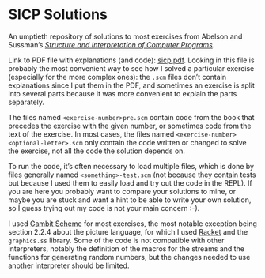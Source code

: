 SICP Solutions
==============

An umptieth repository of solutions to most exercises from Abelson and Sussman’s 
[*Structure and Interpretation of Computer 
Programs*](https://mitpress.mit.edu/sicp/).

Link to PDF file with explanations (and code): [sicp.pdf](sicp.pdf). Looking in 
this file is probably the most convenient way to see how I solved a particular 
exercise (especially for the more complex ones): the `.scm` files don’t contain 
explanations since I put them in the PDF, and sometimes an exercise is split 
into several parts because it was more convenient to explain the parts 
separately.

The files named `<exercise-number>pre.scm` contain code from the book that 
precedes the exercise with the given number, or sometimes code from the text of 
the exercise. In most cases, the files named 
`<exercise-number><optional-letter>.scm` only contain the code written or 
changed to solve the exercise, not all the code the solution depends on.

To run the code, it’s often necessary to load multiple files, which is done by 
files generally named `<something>-test.scm` (not because they contain tests but 
because I used them to easily load and try out the code in the REPL). If you are 
here you probably want to compare your solutions to mine, or maybe you are stuck 
and want a hint to be able to write your own solution, so I guess trying out my 
code is not your main concern :-).

I used [Gambit Scheme](http://gambitscheme.org) for most exercises, the most 
notable exception being section 2.2.4 about the picture language, for which 
I used [Racket](http://racket-lang.org) and the `graphics.ss` library. Some of 
the code is not compatible with other interpreters, notably the definition of 
the macros for the streams and the functions for generating random numbers, but 
the changes needed to use another interpreter should be limited.
